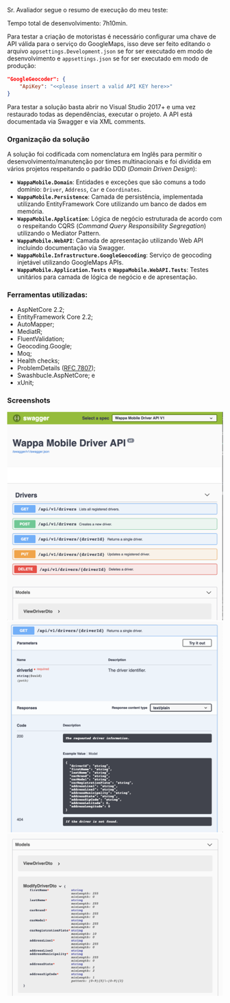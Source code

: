 Sr. Avaliador segue o resumo de execução do meu teste:

Tempo total de desenvolvimento: 7h10min.

Para testar a criação de motoristas é necessário configurar uma chave de API válida para o serviço do GoogleMaps, isso deve ser feito editando o arquivo `appsettings.Development.json` se for ser executado em modo de desenvolvimento e `appsettings.json` se for ser executado em modo de produção:

```json
"GoogleGeocoder": {
    "ApiKey": "<<please insert a valid API KEY here>>"
}
```

Para testar a solução basta abrir no Visual Studio 2017+ e uma vez restaurado todas as dependências, executar o projeto. A API está documentada via Swagger e via XML comments.

### Organização da solução

A solução foi codificada com nomenclatura em Inglês para permitir o desenvolvimento/manutenção por times multinacionais e foi dividida em vários projetos respeitando o padrão DDD (*Domain Driven Design*):

 - **`WappaMobile.Domain`**: Entidades e exceções que são comuns a todo domínio: `Driver`, `Address`, `Car` e `Coordinates`.
 - **`WappaMobile.Persistence`**: Camada de persistência, implementada utilizando EntityFramework Core utilizando um banco de dados em memória.
 - **`WappaMobile.Application`**: Lógica de negócio estruturada de acordo com o respeitando CQRS (*Command Query Responsibility Segregation*) utilizando o Mediator Pattern.
 - **`WappaMobile.WebAPI`**: Camada de apresentação utilizando Web API incluindo documentação via Swagger.
 - **`WappaMobile.Infrastructure.GoogleGeocoding`**: Serviço de geocoding injetável utilizando GoogleMaps APIs.
 - **`WappaMobile.Application.Tests`** e **`WappaMobile.WebAPI.Tests`**: Testes unitários para camada de lógica de negócio e de apresentação.

### Ferramentas utilizadas:

 - AspNetCore 2.2;
 - EntityFramework Core 2.2;
 - AutoMapper;
 - MediatR;
 - FluentValidation;
 - Geocoding.Google;
 - Moq;
 - Health checks;
 - ProblemDetails ([RFC 7807](https://tools.ietf.org/html/rfc7807));
 - Swashbucle.AspNetCore; e
 - xUnit;

### Screenshots

 ![Screenshot 1](/images/screenshot1.png)
 ![Screenshot 2](/images/screenshot2.png)
 ![Screenshot 3](/images/screenshot3.png)
